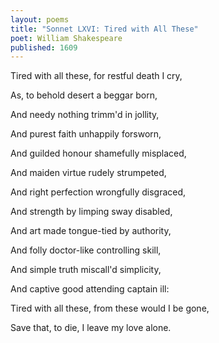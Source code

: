 ```yaml
---
layout: poems
title: "Sonnet LXVI: Tired with All These"
poet: William Shakespeare
published: 1609
---
```


Tired with all these, for restful death I cry,

As, to behold desert a beggar born,

And needy nothing trimm'd in jollity,

And purest faith unhappily forsworn,

And guilded honour shamefully misplaced,

And maiden virtue rudely strumpeted,

And right perfection wrongfully disgraced,

And strength by limping sway disabled,

And art made tongue-tied by authority,

And folly doctor-like controlling skill,

And simple truth miscall'd simplicity,

And captive good attending captain ill:

Tired with all these, from these would I be gone,

Save that, to die, I leave my love alone.

